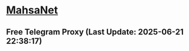 
# [MahsaNet](https://t.me/mahsa_net)
## Free Telegram Proxy (Last Update: 2025-06-21 22:38:17)

    